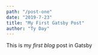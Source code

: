 ```yaml
---
path: "/post-one"
date: "2019-7-23"
title: "My First Gatsby Post"
author: "Ty Day"
---
```


This is my *first blog* post in Gatsby